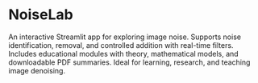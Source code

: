 # NoiseLab
An interactive Streamlit app for exploring image noise. Supports noise identification, removal, and controlled addition with real-time filters. Includes educational modules with theory, mathematical models, and downloadable PDF summaries. Ideal for learning, research, and teaching image denoising.
